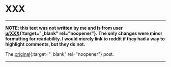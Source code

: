 # XXX

-------------------------------------------------------------------------------

**NOTE: this text was not written by me and is from user
[u/XXX](XXX){:target="_blank"
rel="noopener"}. The only changes were minor formatting for
readability.  I would merely link to reddit if they had a way to
highlight comments, but they do not.**

The
[original](XXX){:target="_blank" rel="noopener"} post.

-------------------------------------------------------------------------------

